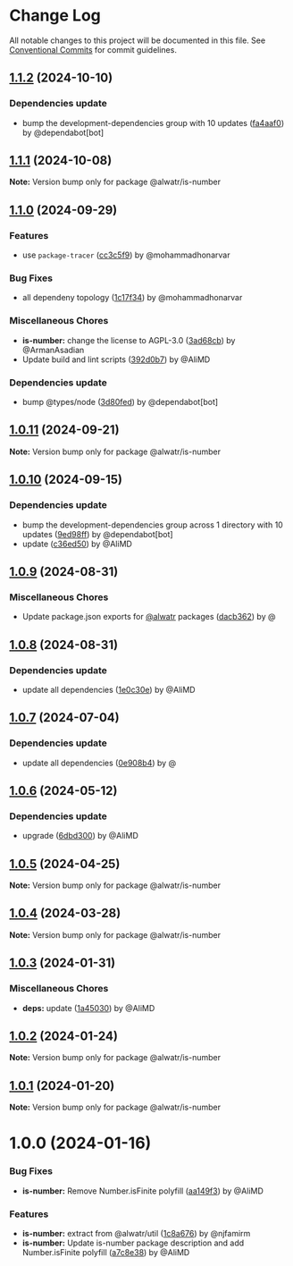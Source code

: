 # Change Log

All notable changes to this project will be documented in this file.
See [Conventional Commits](https://conventionalcommits.org) for commit guidelines.

## [1.1.2](https://github.com/Alwatr/nanolib/compare/@alwatr/is-number@1.1.1...@alwatr/is-number@1.1.2) (2024-10-10)

### Dependencies update

* bump the development-dependencies group with 10 updates ([fa4aaf0](https://github.com/Alwatr/nanolib/commit/fa4aaf04c907ecae06aa14000ce35216170c15ad)) by @dependabot[bot]

## [1.1.1](https://github.com/Alwatr/nanolib/compare/@alwatr/is-number@1.1.0...@alwatr/is-number@1.1.1) (2024-10-08)

**Note:** Version bump only for package @alwatr/is-number

## [1.1.0](https://github.com/Alwatr/nanolib/compare/@alwatr/is-number@1.0.11...@alwatr/is-number@1.1.0) (2024-09-29)

### Features

* use `package-tracer` ([cc3c5f9](https://github.com/Alwatr/nanolib/commit/cc3c5f9c1a3d03f0d81b46835665f16a0426fd0d)) by @mohammadhonarvar

### Bug Fixes

* all dependeny topology ([1c17f34](https://github.com/Alwatr/nanolib/commit/1c17f349adf3e98e2a80ab2da4f0f81028dc9c5f)) by @mohammadhonarvar

### Miscellaneous Chores

* **is-number:** change the license to AGPL-3.0 ([3ad68cb](https://github.com/Alwatr/nanolib/commit/3ad68cb43659fe2af8358ff1393e0085e85b8857)) by @ArmanAsadian
* Update build and lint scripts ([392d0b7](https://github.com/Alwatr/nanolib/commit/392d0b71f446bce336b0256119a80f07aff794ba)) by @AliMD

### Dependencies update

* bump @types/node ([3d80fed](https://github.com/Alwatr/nanolib/commit/3d80fedaf720af792feb060c2f81c737ebb84e11)) by @dependabot[bot]

## [1.0.11](https://github.com/Alwatr/nanolib/compare/@alwatr/is-number@1.0.10...@alwatr/is-number@1.0.11) (2024-09-21)

**Note:** Version bump only for package @alwatr/is-number

## [1.0.10](https://github.com/Alwatr/nanolib/compare/@alwatr/is-number@1.0.9...@alwatr/is-number@1.0.10) (2024-09-15)

### Dependencies update

* bump the development-dependencies group across 1 directory with 10 updates ([9ed98ff](https://github.com/Alwatr/nanolib/commit/9ed98ffd0668d5a36e255c82edab3af53bffda8f)) by @dependabot[bot]
* update ([c36ed50](https://github.com/Alwatr/nanolib/commit/c36ed50f68da2f5608ccd96119963a16cfacb4ce)) by @AliMD

## [1.0.9](https://github.com/Alwatr/nanolib/compare/@alwatr/is-number@1.0.8...@alwatr/is-number@1.0.9) (2024-08-31)

### Miscellaneous Chores

* Update package.json exports for [@alwatr](https://github.com/alwatr) packages ([dacb362](https://github.com/Alwatr/nanolib/commit/dacb362b145e3c51b4aba00ff643687a3fac11d2)) by @

## [1.0.8](https://github.com/Alwatr/nanolib/compare/@alwatr/is-number@1.0.7...@alwatr/is-number@1.0.8) (2024-08-31)

### Dependencies update

* update all dependencies ([1e0c30e](https://github.com/Alwatr/nanolib/commit/1e0c30e6a3a8e19deb5185814e24ab6c08dca573)) by @AliMD

## [1.0.7](https://github.com/Alwatr/nanolib/compare/@alwatr/is-number@1.0.6...@alwatr/is-number@1.0.7) (2024-07-04)

### Dependencies update

* update all dependencies ([0e908b4](https://github.com/Alwatr/nanolib/commit/0e908b476a6b976ec2447f864c8cafcbb8a0f099)) by @

## [1.0.6](https://github.com/Alwatr/nanolib/compare/@alwatr/is-number@1.0.5...@alwatr/is-number@1.0.6) (2024-05-12)

### Dependencies update

* upgrade ([6dbd300](https://github.com/Alwatr/nanolib/commit/6dbd300642c9bcc9e7d0b281e244bf1b06eb1c38)) by @AliMD

## [1.0.5](https://github.com/Alwatr/nanolib/compare/@alwatr/is-number@1.0.4...@alwatr/is-number@1.0.5) (2024-04-25)

**Note:** Version bump only for package @alwatr/is-number

## [1.0.4](https://github.com/Alwatr/nanolib/compare/@alwatr/is-number@1.0.3...@alwatr/is-number@1.0.4) (2024-03-28)

**Note:** Version bump only for package @alwatr/is-number

## [1.0.3](https://github.com/Alwatr/nanolib/compare/@alwatr/is-number@1.0.2...@alwatr/is-number@1.0.3) (2024-01-31)

### Miscellaneous Chores

* **deps:** update ([1a45030](https://github.com/Alwatr/nanolib/commit/1a450305440b710a300787d4ca24b1ed8c6a39d7)) by @AliMD

## [1.0.2](https://github.com/Alwatr/nanolib/compare/@alwatr/is-number@1.0.1...@alwatr/is-number@1.0.2) (2024-01-24)

**Note:** Version bump only for package @alwatr/is-number

## [1.0.1](https://github.com/Alwatr/nanolib/compare/@alwatr/is-number@1.0.0...@alwatr/is-number@1.0.1) (2024-01-20)

**Note:** Version bump only for package @alwatr/is-number

# 1.0.0 (2024-01-16)

### Bug Fixes

- **is-number:** Remove Number.isFinite polyfill ([aa149f3](https://github.com/Alwatr/nanolib/commit/aa149f302f96d961b058fc3a9d70399c1023cbe3)) by @AliMD

### Features

- **is-number:** extract from @alwatr/util ([1c8a676](https://github.com/Alwatr/nanolib/commit/1c8a676ccefcad12436f41b96eeb39c60cc09040)) by @njfamirm
- **is-number:** Update is-number package description and add Number.isFinite polyfill ([a7c8e38](https://github.com/Alwatr/nanolib/commit/a7c8e38eb3e939199cf5637feaf08ac0ed98e2e6)) by @AliMD
